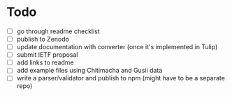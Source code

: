 # Todo

- [ ] go through readme checklist
- [ ] publish to Zenodo
- [ ] update documentation with converter (once it's implemented in Tulip)
- [ ] submit IETF proposal
- [ ] add links to readme
- [ ] add example files using Chitimacha and Gusii data
- [ ] write a parser/validator and publish to npm (might have to be a separate repo)
